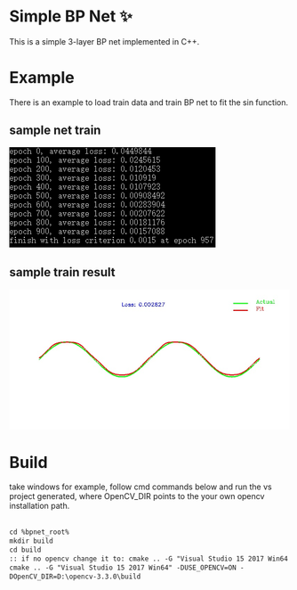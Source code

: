 # Simple BP Net :sparkles:
This is a simple 3-layer BP net implemented in C++.

# Example
There is an example to load train data and train BP net to fit the sin function.


## sample net train
![result](train.jpg)


## sample train result
![result](result.jpg)


# Build
take windows for example, follow cmd commands below and run the vs project generated, where OpenCV_DIR points to the your own opencv installation path.

##
    cd %bpnet_root%
    mkdir build
    cd build
    :: if no opencv change it to: cmake .. -G "Visual Studio 15 2017 Win64
    cmake .. -G "Visual Studio 15 2017 Win64" -DUSE_OPENCV=ON -DOpenCV_DIR=D:\opencv-3.3.0\build


